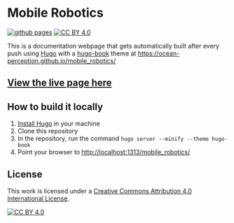 # Mobile Robotics
[![github pages](https://github.com/ocean-perception/mobile_robotics/actions/workflows/gh-pages.yml/badge.svg)](https://github.com/ocean-perception/mobile_robotics/actions/workflows/gh-pages.yml) [![CC BY 4.0][cc-by-shield]][cc-by]

This is a documentation webpage that gets automatically built after every push using [Hugo](https://gohugo.io/) with a [hugo-book](https://github.com/alex-shpak/hugo-book) theme at https://ocean-perception.github.io/mobile_robotics/

[**<h2>View the live page here</h2>**](https://ocean-perception.github.io/mobile_robotics/)

## How to build it locally
 1. [Install Hugo](https://gohugo.io/getting-started/installing/) in your machine
 2. Clone this repository
 3. In the repository, run the command `hugo server --minify --theme hugo-book`
 4. Point your browser to [http://localhost:1313/mobile_robotics/](http://localhost:1313/mobile_robotics/)

## License
This work is licensed under a
[Creative Commons Attribution 4.0 International License][cc-by].

[![CC BY 4.0][cc-by-image]][cc-by]

[cc-by]: http://creativecommons.org/licenses/by/4.0/
[cc-by-image]: https://i.creativecommons.org/l/by/4.0/88x31.png
[cc-by-shield]: https://img.shields.io/badge/License-CC%20BY%204.0-lightgrey.svg